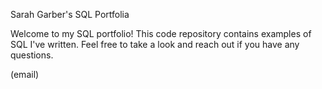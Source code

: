 Sarah Garber's SQL Portfolia

Welcome to my SQL portfolio! This code repository contains examples of SQL I've written. Feel free to take a look and reach out if you have any questions.

(email)
